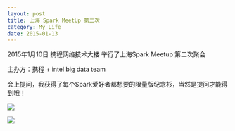 ```yaml
---
layout: post
title: 上海 Spark MeetUp 第二次
category: My Life
date: 2015-01-13
---
```


2015年1月10日 携程网络技术大楼 举行了上海Spark Meetup 第二次聚会

主办方：携程 + intel big data team

会上提问，我获得了每个Spark爱好者都想要的限量版纪念衫，当然是提问才能得到哦！

<img src="http://a1.qpic.cn/psb?/V14Xe88Z3oNG7m/CcNVAFxJKawKqq.J20SEGlghV*M7bqQDN907GVZ445M!/b/dDIsjeLhIgAA&bo=IAMrBLAEQAYFCNU!&rf=viewer_4"></img>



<img src="http://a1.qpic.cn/psb?/V14Xe88Z3oNG7m/lKqF5SwOcQE82eNggiPa*ir18FZOAT90WjA5i3DUNSA!/b/dHpYJ.PoPwAA&bo=IAMrBLAEQAYFAN0!&rf=viewer_4" ></img>